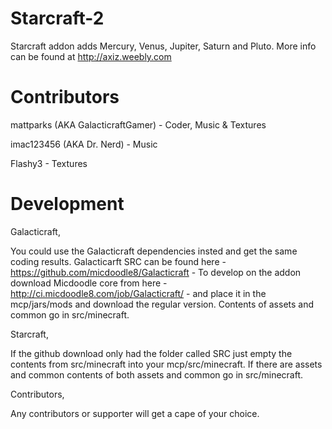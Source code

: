 Starcraft-2
===========

Starcraft addon adds Mercury, Venus, Jupiter, Saturn and Pluto. More info can be found at http://axiz.weebly.com

Contributors
=========================

mattparks (AKA GalacticraftGamer) - Coder, Music & Textures

imac123456 (AKA Dr. Nerd) - Music

Flashy3 - Textures

Development
===========

Galacticraft,

You could use the Galacticraft dependencies insted and get the same coding results. Galacticarft SRC can be found here - https://github.com/micdoodle8/Galacticraft - To develop on the addon download Micdoodle core from here - http://ci.micdoodle8.com/job/Galacticraft/ - and place it in the mcp/jars/mods and download the regular version. Contents of assets and common go in src/minecraft.

Starcraft,

If the github download only had the folder called SRC just empty the contents from src/minecraft into your mcp/src/minecraft. If there are assets and common contents of both assets and common go in src/minecraft.

Contributors,

Any contributors or supporter will get a cape of your choice.